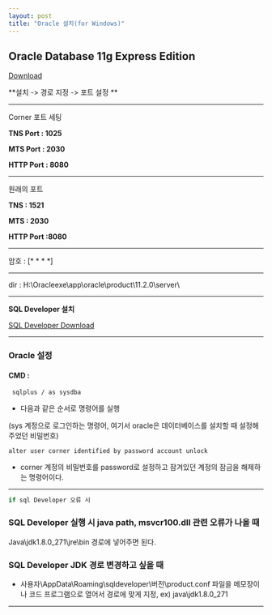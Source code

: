 ```yaml
---
layout: post
title: "Oracle 설치(for Windows)"
---
```




## Oracle Database 11g Express Edition

[Download](https://www.oracle.com/technetwork/database/database-technologies/express-edition/downloads/xe-prior-releases-5172097.html)

**설치 -> 경로 지정 -> 포트 설정 **

---

Corner 포트 세팅

**TNS Port : 1025**

**MTS Port : 2030**

**HTTP Port : 8080**

---

원래의 포트

**TNS : 1521**

**MTS : 2030**

**HTTP Port :8080**

---

암호 : [* * * *]

---

dir : H:\Oracleexe\app\oracle\product\11.2.0\server\

---

**SQL Developer 설치**

[SQL Developer Download](https://www.oracle.com/technetwork/developer-tools/sql-developer/downloads/index.html)

---



### Oracle 설정

#### CMD :

```
 sqlplus / as sysdba
```

- 다음과 같은 순서로 명령어를 실행

(sys 계정으로 로그인하는 명령어, 여기서 oracle은 데이터베이스를 설치할 때 설정해주었던 비밀번호)

```
alter user corner identified by password account unlock
```

- corner 계정의 비밀번호를 password로 설정하고 잠겨있던 계정의 잠금을 해제하는 명령어이다.

  



---

```java
if sql Developer 오류 시
```

### SQL Developer 실행 시 java path, msvcr100.dll 관련 오류가 나올 때

Java\jdk1.8.0_271\jre\bin 경로에 넣어주면 된다.



### SQL Developer JDK 경로 변경하고 싶을 때

- 사용자\AppData\Roaming\sqldeveloper\버전\product.conf 파일을 메모장이나 코드 프로그램으로 열어서 
  경로에 맞게 지정, ex) java\jdk1.8.0_271



---

